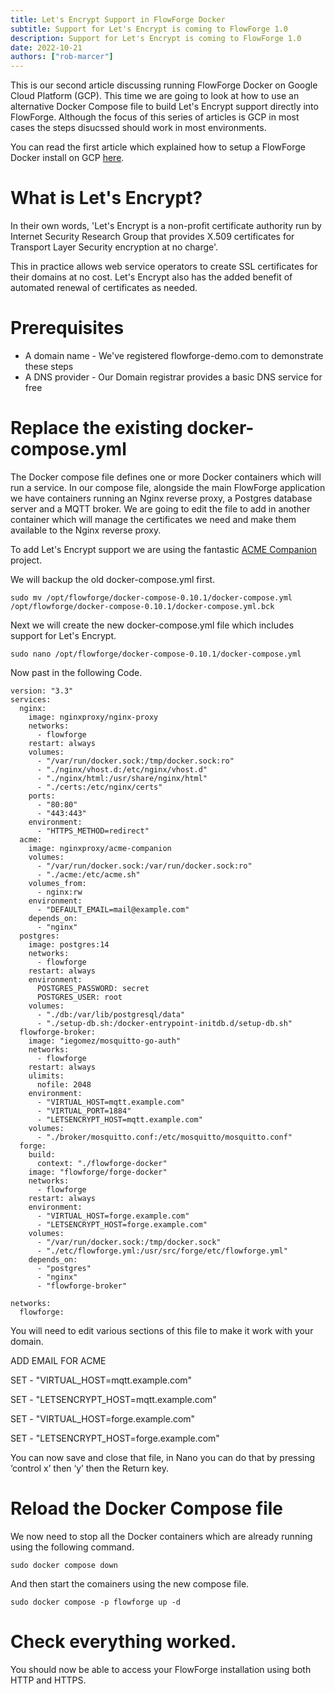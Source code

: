 ```yaml
---
title: Let's Encrypt Support in FlowForge Docker
subtitle: Support for Let's Encrypt is coming to FlowForge 1.0
description: Support for Let's Encrypt is coming to FlowForge 1.0
date: 2022-10-21
authors: ["rob-marcer"]
---
```


This is our second article discussing running FlowForge Docker on Google Cloud Platform (GCP). This time we are going to look at how to use an alternative Docker Compose file to build Let's Encrypt support directly into FlowForge. Although the focus of this series of articles is GCP in most cases the steps disucssed should work in most environments.

You can read the first article which explained how to setup a FlowForge Docker install on GCP [here](https://flowforge.com/blog/2022/10/ff-docker-gcp/).
<!--more-->

# What is Let's Encrypt?

In their own words, 'Let's Encrypt is a non-profit certificate authority run by Internet Security Research Group that provides X.509 certificates for Transport Layer Security encryption at no charge'.

This in practice allows web service operators to create SSL certificates for their domains at no cost. Let's Encrypt also has the added benefit of automated renewal of certificates as needed.

# Prerequisites

- A domain name - We've registered flowforge-demo.com to demonstrate these steps
- A DNS provider - Our Domain registrar provides a basic DNS service for free

# Replace the existing docker-compose.yml

The Docker compose file defines one or more Docker containers which will run a service. In our compose file, alongside the main FlowForge application we have containers running an Nginx reverse proxy, a Postgres database server and a MQTT broker. We are going to edit the file to add in another container which will manage the certificates we need and make them available to the Nginx reverse proxy.

To add Let's Encrypt support we are using the fantastic [ACME Companion](https://github.com/nginx-proxy/acme-companion) project.

We will backup the old docker-compose.yml first.

`sudo mv /opt/flowforge/docker-compose-0.10.1/docker-compose.yml /opt/flowforge/docker-compose-0.10.1/docker-compose.yml.bck`

Next we will create the new docker-compose.yml file which includes support for Let's Encrypt.

`sudo nano /opt/flowforge/docker-compose-0.10.1/docker-compose.yml`

Now past in the following Code. 

```
version: "3.3"
services:
  nginx:
    image: nginxproxy/nginx-proxy
    networks:
      - flowforge 
    restart: always
    volumes:
      - "/var/run/docker.sock:/tmp/docker.sock:ro"
      - "./nginx/vhost.d:/etc/nginx/vhost.d"
      - "./nginx/html:/usr/share/nginx/html"
      - "./certs:/etc/nginx/certs"
    ports:
      - "80:80"
      - "443:443"
    environment:
      - "HTTPS_METHOD=redirect"
  acme:
    image: nginxproxy/acme-companion
    volumes:
      - "/var/run/docker.sock:/var/run/docker.sock:ro"
      - "./acme:/etc/acme.sh"
    volumes_from:
      - nginx:rw
    environment:
      - "DEFAULT_EMAIL=mail@example.com"
    depends_on:
      - "nginx"
  postgres:
    image: postgres:14
    networks: 
      - flowforge
    restart: always
    environment:
      POSTGRES_PASSWORD: secret
      POSTGRES_USER: root
    volumes:
      - "./db:/var/lib/postgresql/data"
      - "./setup-db.sh:/docker-entrypoint-initdb.d/setup-db.sh"
  flowforge-broker:
    image: "iegomez/mosquitto-go-auth"
    networks:
      - flowforge
    restart: always
    ulimits:
      nofile: 2048
    environment:
      - "VIRTUAL_HOST=mqtt.example.com"
      - "VIRTUAL_PORT=1884"
      - "LETSENCRYPT_HOST=mqtt.example.com"
    volumes:
      - "./broker/mosquitto.conf:/etc/mosquitto/mosquitto.conf"
  forge:
    build:
      context: "./flowforge-docker"
    image: "flowforge/forge-docker"
    networks: 
      - flowforge
    restart: always
    environment:
      - "VIRTUAL_HOST=forge.example.com"
      - "LETSENCRYPT_HOST=forge.example.com"
    volumes:
      - "/var/run/docker.sock:/tmp/docker.sock"
      - "./etc/flowforge.yml:/usr/src/forge/etc/flowforge.yml"
    depends_on:
      - "postgres"
      - "nginx"
      - "flowforge-broker"

networks:
  flowforge:
```

You will need to edit various sections of this file to make it work with your domain.

ADD EMAIL FOR ACME

SET       - "VIRTUAL_HOST=mqtt.example.com"

SET      - "LETSENCRYPT_HOST=mqtt.example.com"

SET       - "VIRTUAL_HOST=forge.example.com"

SET      - "LETSENCRYPT_HOST=forge.example.com"

You can now save and close that file, in Nano you can do that by pressing ‘control x’ then ‘y’ then the Return key.

# Reload the Docker Compose file

We now need to stop all the Docker containers which are already running using the following command.

`sudo docker compose down`

And then start the comainers using the new compose file.

`sudo docker compose -p flowforge up -d`

# Check everything worked.

You should now be able to access your FlowForge installation using both HTTP and HTTPS.



